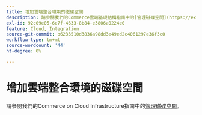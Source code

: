 ```yaml
---
title: 增加雲端整合環境的磁碟空間
description: 請參閱我們的Commerce雲端基礎結構指南中的[管理磁碟空間](https://experienceleague.adobe.com/zh-hant/docs/commerce-cloud-service/user-guide/develop/storage/manage-disk-space)。
exl-id: 92c09e05-6e7f-4633-8b84-e3806a0224e0
feature: Cloud, Integration
source-git-commit: b6233510d3836a98dd3e49ed2c4061297e36f3c0
workflow-type: tm+mt
source-wordcount: '44'
ht-degree: 0%

---
```


# 增加雲端整合環境的磁碟空間

請參閱我們的Commerce on Cloud Infrastructure指南中的[管理磁碟空間](https://experienceleague.adobe.com/zh-hant/docs/commerce-cloud-service/user-guide/develop/storage/manage-disk-space)。
